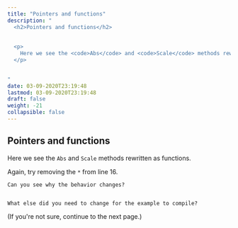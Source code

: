 ```yaml
---
title: "Pointers and functions"
description: "
  <h2>Pointers and functions</h2>
  
  
  <p>
    Here we see the <code>Abs</code> and <code>Scale</code> methods rewritten as functions.
  </p>
  

"
date: 03-09-2020T23:19:48
lastmod: 03-09-2020T23:19:48
draft: false
weight: -21
collapsible: false
---
```


  <h2>Pointers and functions</h2>
  
  
  <p>
    Here we see the <code>Abs</code> and <code>Scale</code> methods rewritten as functions.
  </p>
  

  
  <p>
    Again, try removing the <code>*</code> from line 16.


    Can you see why the behavior changes?


    What else did you need to change for the example to compile?
  </p>
  

  
  <p>
    (If you're not sure, continue to the next page.)
  </p>
  

	
		
	


                                                